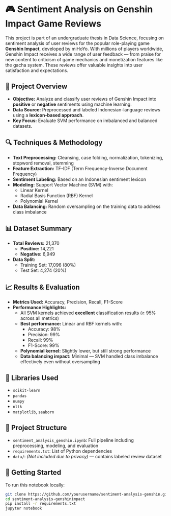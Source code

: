 
# 🎮 Sentiment Analysis on Genshin Impact Game Reviews

This project is part of an undergraduate thesis in Data Science, focusing on sentiment analysis of user reviews for the popular role-playing game **Genshin Impact**, developed by miHoYo. With millions of players worldwide, Genshin Impact receives a wide range of user feedback — from praise for new content to criticism of game mechanics and monetization features like the gacha system. These reviews offer valuable insights into user satisfaction and expectations.

## 📌 Project Overview

- **Objective:** Analyze and classify user reviews of Genshin Impact into **positive** or **negative** sentiments using machine learning.
- **Data Source:** Preprocessed and labeled Indonesian-language reviews using a **lexicon-based approach**.
- **Key Focus:** Evaluate SVM performance on imbalanced and balanced datasets.

## 🔍 Techniques & Methodology

- **Text Preprocessing:** Cleansing, case folding, normalization, tokenizing, stopword removal, stemming
- **Feature Extraction:** TF-IDF (Term Frequency-Inverse Document Frequency)
- **Sentiment Labeling:** Based on an Indonesian sentiment lexicon
- **Modeling:** Support Vector Machine (SVM) with:
  - Linear Kernel
  - Radial Basis Function (RBF) Kernel
  - Polynomial Kernel
- **Data Balancing:** Random oversampling on the training data to address class imbalance

## 📊 Dataset Summary

- **Total Reviews:** 21,370
  - **Positive:** 14,221
  - **Negative:** 6,949
- **Data Split:**
  - Training Set: 17,096 (80%)
  - Test Set: 4,274 (20%)

## 📈 Results & Evaluation

- **Metrics Used:** Accuracy, Precision, Recall, F1-Score
- **Performance Highlights:**
  - All SVM kernels achieved **excellent** classification results (≥ 95% across all metrics)
  - **Best performance:** Linear and RBF kernels with:
    - Accuracy: 98%
    - Precision: 99%
    - Recall: 99%
    - F1-Score: 99%
  - **Polynomial kernel:** Slightly lower, but still strong performance
  - **Data balancing impact:** Minimal — SVM handled class imbalance effectively even without oversampling

## 🧪 Libraries Used

- `scikit-learn`
- `pandas`
- `numpy`
- `nltk`
- `matplotlib`, `seaborn`

## 📁 Project Structure

- `sentiment_analysis_genshin.ipynb`: Full pipeline including preprocessing, modeling, and evaluation
- `requirements.txt`: List of Python dependencies
- `data/`: *(Not included due to privacy)* — contains labeled review dataset

## 🚀 Getting Started

To run this notebook locally:

```bash
git clone https://github.com/yourusername/sentiment-analysis-genshin.git
cd sentiment-analysis-genshinimpact
pip install -r requirements.txt
jupyter notebook
```
